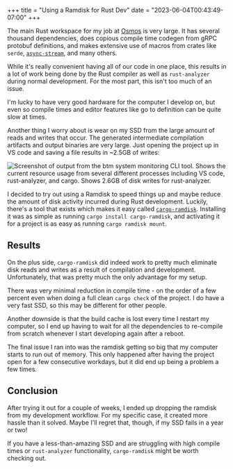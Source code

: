 +++
title = "Using a Ramdisk for Rust Dev"
date = "2023-06-04T00:43:49-07:00"
+++

The main Rust workspace for my job at [Osmos](https://osmos.io/) is very large.  It has several thousand dependencies, does copious compile time codegen from gRPC protobuf definitions, and makes extensive use of macros from crates like `serde`, [`async-stream`](https://docs.rs/async-stream/latest/async_stream/), and many others.

While it's really convenient having all of our code in one place, this results in a lot of work being done by the Rust compiler as well as `rust-analyzer` during normal development.  For the most part, this isn't too much of an issue.

I'm lucky to have very good hardware for the computer I develop on, but even so compile times and editor features like go to definition can be quite slow at times.

Another thing I worry about is wear on my SSD from the large amount of reads and writes that occur.  The generated intermediate compilation artifacts and output binaries are very large.  Just opening the project up in VS code and saving a file results in ~2.5GB of writes:

![Screenshot of output from the `btm` system monitoring CLI tool.  Shows the current resource usage from several different processes including VS code, rust-analyzer, and cargo.  Shows 2.6GB of disk writes for rust-analyzer.](https://i.ameo.link/b52.png)

I decided to try out using a Ramdisk to speed things up and maybe reduce the amount of disk activity incurred during Rust development.  Luckily, there's a tool that exists which makes it easy called [`cargo-ramdisk`](https://github.com/PauMAVA/cargo-ramdisk).  Installing it was as simple as running `cargo install cargo-ramdisk`, and activating it for a project is as easy as running `cargo ramdisk mount`.

## Results

On the plus side, `cargo-ramdisk` did indeed work to pretty much eliminate disk reads and writes as a result of compilation and development.  Unfortunately, that was pretty much the only advantage for my setup.

There was very minimal reduction in compile time - on the order of a few percent even when doing a full clean `cargo check` of the project.  I do have a very fast SSD, so this may be different for other people.

Another downside is that the build cache is lost every time I restart my computer, so I end up having to wait for all the dependencies to re-compile from scratch whenever I start developing again after a reboot.

The final issue I ran into was the ramdisk getting so big that my computer starts to run out of memory.  This only happened after having the project open for a few consecutive workdays, but it did end up being a problem a few times.

## Conclusion

After trying it out for a couple of weeks, I ended up dropping the ramdisk from my development workflow.  For my specific case, it created more hassle than it solved.  Maybe I'll regret that, though, if my SSD fails in a year or two!

If you have a less-than-amazing SSD and are struggling with high compile times or `rust-analyzer` functionality, `cargo-ramdisk` might be worth checking out.
